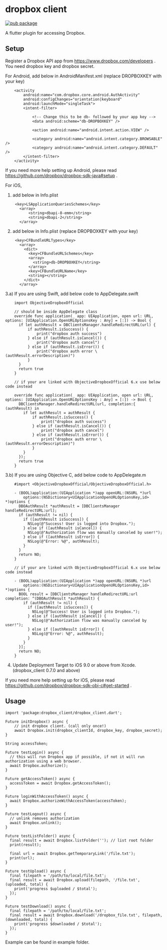 # dropbox client

[![pub package](https://img.shields.io/pub/v/dropbox_client.svg)](https://pub.dartlang.org/packages/dropbox_client)

A flutter plugin for accessing Dropbox.

## Setup

Register a Dropbox API app from https://www.dropbox.com/developers .
You need dropbox key and dropbox secret.

For Android, add below in AndroidManifest.xml (replace DROPBOXKEY with your key)

        <activity
            android:name="com.dropbox.core.android.AuthActivity"
            android:configChanges="orientation|keyboard"
            android:launchMode="singleTask">
            <intent-filter>

                <!-- Change this to be db- followed by your app key -->
                <data android:scheme="db-DROPBOXKEY" />

                <action android:name="android.intent.action.VIEW" />

                <category android:name="android.intent.category.BROWSABLE" />
                <category android:name="android.intent.category.DEFAULT" />
            </intent-filter>
        </activity>

If you need more help setting up Android, please read https://github.com/dropbox/dropbox-sdk-java#setup .


For iOS, 
1) add below in Info.plist

        <key>LSApplicationQueriesSchemes</key>
          <array>
              <string>dbapi-8-emm</string>
              <string>dbapi-2</string>
          </array>

2) add below in Info.plist (replace DROPBOXKEY with your key)

        <key>CFBundleURLTypes</key>
          <array>
            <dict>
              <key>CFBundleURLSchemes</key>
              <array>
                <string>db-DROPBOXKEY</string>
              </array>
              <key>CFBundleURLName</key>
              <string></string>
            </dict>
          </array>
          
3.a) If you are using Swift, add below code to AppDelegate.swift

        import ObjectiveDropboxOfficial

        // should be inside AppDelegate class
        override func application(_ app: UIApplication, open url: URL, options: [UIApplication.OpenURLOptionsKey : Any] = [:]) -> Bool {
          if let authResult = DBClientsManager.handleRedirectURL(url) {
              if authResult.isSuccess() {
                  print("dropbox auth success")
              } else if (authResult.isCancel()) {
                  print("dropbox auth cancel")
              } else if (authResult.isError()) {
                  print("dropbox auth error \(authResult.errorDescription)")
              }
          }
          return true
        }

        // if your are linked with ObjectiveDropboxOfficial 6.x use below code instead

        override func application(_ app: UIApplication, open url: URL, options: [UIApplication.OpenURLOptionsKey : Any] = [:]) -> Bool {
          DBClientsManager.handleRedirectURL(url, completion:{ (authResult) in
            if let authResult = authResult {
                if authResult.isSuccess() {
                    print("dropbox auth success")
                } else if (authResult.isCancel()) {
                    print("dropbox auth cancel")
                } else if (authResult.isError()) {
                    print("dropbox auth error \(authResult.errorDescription)")
                }
            }
          });
          return true
        }

3.b) If you are using Objective C, add below code to AppDelegate.m

        #import <ObjectiveDropboxOfficial/ObjectiveDropboxOfficial.h>

        - (BOOL)application:(UIApplication *)app openURL:(NSURL *)url
            options:(NSDictionary<UIApplicationOpenURLOptionsKey,id> *)options {
          DBOAuthResult *authResult = [DBClientsManager handleRedirectURL:url];
          if (authResult != nil) {
            if ([authResult isSuccess]) {
              NSLog(@"Success! User is logged into Dropbox.");
            } else if ([authResult isCancel]) {
              NSLog(@"Authorization flow was manually canceled by user!");
            } else if ([authResult isError]) {
              NSLog(@"Error: %@", authResult);
            }
          }
          return NO;          
        }

        // if your are linked with ObjectiveDropboxOfficial 6.x use below code instead

        - (BOOL)application:(UIApplication *)app openURL:(NSURL *)url
            options:(NSDictionary<UIApplicationOpenURLOptionsKey,id> *)options {
          BOOL result = [DBClientsManager handleRedirectURL:url completion: ^(DBOAuthResult *authResult) {
            if (authResult != nil) {
              if ([authResult isSuccess]) {
                NSLog(@"Success! User is logged into Dropbox.");
              } else if ([authResult isCancel]) {
                NSLog(@"Authorization flow was manually canceled by user!");
              } else if ([authResult isError]) {
                NSLog(@"Error: %@", authResult);
              }
            }
          }];
          return NO;          
        }

4) Update Deployment Target to iOS 9.0 or above from Xcode. (dropbox_client 0.7.0 and above)
        
If you need more help setting up for iOS, please read https://github.com/dropbox/dropbox-sdk-obj-c#get-started .


## Usage

```
import 'package:dropbox_client/dropbox_client.dart';

Future initDropbox() async {
    // init dropbox client. (call only once!)
    await Dropbox.init(dropbox_clientId, dropbox_key, dropbox_secret);
}

String accessToken;

Future testLogin() async {
  // this will run Dropbox app if possible, if not it will run authorization using a web browser.
  await Dropbox.authorize();
}

Future getAccessToken() async {
  accessToken = await Dropbox.getAccessToken();
}

Future loginWithAccessToken() async {
  await Dropbox.authorizeWithAccessToken(accessToken);
}

Future testLogout() async {
  // unlink removes authorization
  await Dropbox.unlink();
}

Future testListFolder() async {
  final result = await Dropbox.listFolder(''); // list root folder
  print(result);
  
  final url = await Dropbox.getTemporaryLink('/file.txt');
  print(url);
}

Future testUpload() async {
  final filepath = '/path/to/local/file.txt';
  final result = await Dropbox.upload(filepath, '/file.txt', (uploaded, total) {
    print('progress $uploaded / $total');
  });
}

Future testDownload() async {
  final filepath = '/path/to/local/file.txt';
  final result = await Dropbox.download('/dropbox_file.txt', filepath, (downloaded, total) {
    print('progress $downloaded / $total');
  });
}
```

Example can be found in example folder.
